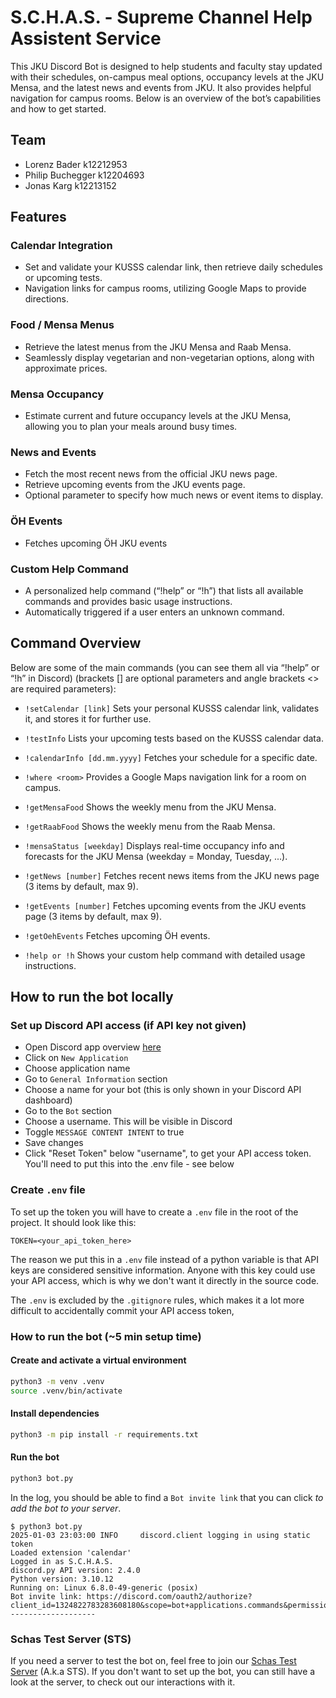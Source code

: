 # S.C.H.A.S. - Supreme Channel Help Assistent Service

This JKU Discord Bot is designed to help students and faculty stay updated with their schedules, on-campus meal options, occupancy levels at the JKU Mensa, and the latest news and events from JKU. 
It also provides helpful navigation for campus rooms. Below is an overview of the bot’s capabilities and how to get started.

## Team
- Lorenz Bader k12212953
- Philip Buchegger k12204693
- Jonas Karg k12213152

## Features
### Calendar Integration
- Set and validate your KUSSS calendar link, then retrieve daily schedules or upcoming tests.
- Navigation links for campus rooms, utilizing Google Maps to provide directions.

### Food / Mensa Menus
- Retrieve the latest menus from the JKU Mensa and Raab Mensa.
- Seamlessly display vegetarian and non-vegetarian options, along with approximate prices.

### Mensa Occupancy
- Estimate current and future occupancy levels at the JKU Mensa, allowing you to plan your meals around busy times.

### News and Events
- Fetch the most recent news from the official JKU news page.
- Retrieve upcoming events from the JKU events page.
- Optional parameter to specify how much news or event items to display.

### ÖH Events
- Fetches upcoming ÖH JKU events

### Custom Help Command
- A personalized help command (“!help” or “!h”) that lists all available commands and provides basic usage instructions.
- Automatically triggered if a user enters an unknown command.

## Command Overview
Below are some of the main commands (you can see them all via “!help” or “!h” in Discord) (brackets [] are optional parameters and angle brackets <> are required parameters):

- `!setCalendar [link]`
Sets your personal KUSSS calendar link, validates it, and stores it for further use.

- `!testInfo`
Lists your upcoming tests based on the KUSSS calendar data.

- `!calendarInfo [dd.mm.yyyy]`
Fetches your schedule for a specific date.

- `!where <room>`
Provides a Google Maps navigation link for a room on campus.

- `!getMensaFood`
Shows the weekly menu from the JKU Mensa.

- `!getRaabFood`
Shows the weekly menu from the Raab Mensa.

- `!mensaStatus [weekday]`
Displays real-time occupancy info and forecasts for the JKU Mensa (weekday = Monday, Tuesday, ...).

- `!getNews [number]`
Fetches recent news items from the JKU news page (3 items by default, max 9).

- `!getEvents [number]`
Fetches upcoming events from the JKU events page (3 items by default, max 9).

- `!getOehEvents`
Fetches upcoming ÖH events.

- `!help or !h`
Shows your custom help command with detailed usage instructions.

## How to run the bot locally

### Set up Discord API access (if API key not given)

- Open Discord app overview [here](https://discord.com/developers/applications)
- Click on `New Application`
- Choose application name
- Go to `General Information` section
- Choose a name for your bot (this is only shown in your Discord API dashboard)
- Go to the `Bot` section
- Choose a username. This will be visible in Discord
- Toggle `MESSAGE CONTENT INTENT` to true
- Save changes
- Click "Reset Token" below "username", to get your API access token.
  You'll need to put this into the .env file - see below

### Create `.env` file

To set up the token you will have to create a `.env` file in the root of the project.
It should look like this:
```
TOKEN=<your_api_token_here>
```

The reason we put this in a `.env` file instead of a python variable is that API keys are considered sensitive information.
Anyone with this key could use your API access, which is why we don't want it directly in the source code.

The `.env` is excluded by the `.gitignore` rules, which makes it a lot more difficult to accidentally commit your API access token,

### How to run the bot (~5 min setup time)

#### Create and activate a virtual environment
```bash
python3 -m venv .venv
source .venv/bin/activate
```

#### Install dependencies
```bash
python3 -m pip install -r requirements.txt
```

#### Run the bot
```bash
python3 bot.py
```

In the log, you should be able to find a `Bot invite link` that you can click *to add the bot to your server*.

```
$ python3 bot.py 
2025-01-03 23:03:00 INFO     discord.client logging in using static token
Loaded extension 'calendar'
Logged in as S.C.H.A.S.
discord.py API version: 2.4.0
Python version: 3.10.12
Running on: Linux 6.8.0-49-generic (posix)
Bot invite link: https://discord.com/oauth2/authorize?client_id=1324822783283608180&scope=bot+applications.commands&permissions=3072
-------------------
```

### Schas Test Server (STS)

If you need a server to test the bot on, feel free to join our [Schas Test Server](https://discord.gg/esjqgDc6Bs) (A.k.a STS).
If you don't want to set up the bot, you can still have a look at the server, to check out our interactions with it.